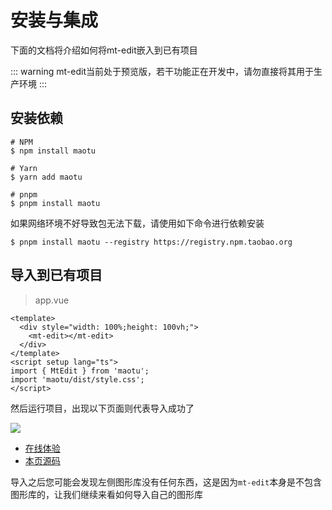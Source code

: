 # 安装与集成

下面的文档将介绍如何将mt-edit嵌入到已有项目

::: warning
mt-edit当前处于预览版，若干功能正在开发中，请勿直接将其用于生产环境
:::

## 安装依赖

```shell
# NPM
$ npm install maotu

# Yarn
$ yarn add maotu

# pnpm
$ pnpm install maotu
```

如果网络环境不好导致包无法下载，请使用如下命令进行依赖安装

```shell
$ pnpm install maotu --registry https://registry.npm.taobao.org
```

## 导入到已有项目

> app.vue

```vue
<template>
  <div style="width: 100%;height: 100vh;">
    <mt-edit></mt-edit>
  </div>
</template>
<script setup lang="ts">
import { MtEdit } from 'maotu';
import 'maotu/dist/style.css';
</script>
```
然后运行项目，出现以下页面则代表导入成功了

![](/get-started-quickly/install.png)
- [在线体验](/demo/get-started-quickly/install.md)
- [本页源码](https://github.com/yaolunmao/maotu-docs/blob/main/demo/get-started-quickly/install.vue)

导入之后您可能会发现左侧图形库没有任何东西，这是因为`mt-edit`本身是不包含图形库的，让我们继续来看如何导入自己的图形库
